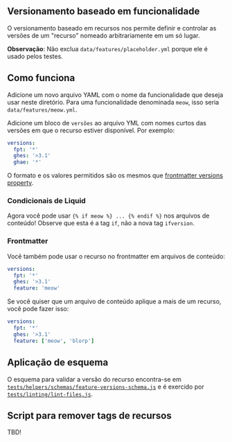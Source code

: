 ## Versionamento baseado em funcionalidade

O versionamento baseado em recursos nos permite definir e controlar as versões de um "recurso" nomeado arbitrariamente em um só lugar.

**Observação**: Não exclua `data/features/placeholder.yml` porque ele é usado pelos testes.

## Como funciona

Adicione um novo arquivo YAML com o nome da funcionalidade que deseja usar neste diretório. Para uma funcionalidade denominada `meow`, isso seria `data/features/meow.yml`.

Adicione um bloco de `versões` ao arquivo YML com nomes curtos das versões em que o recurso estiver disponível. Por exemplo:

```yaml
versions:
  fpt: '*'
  ghes: '>3.1'
  ghae: '*'
```

O formato e os valores permitidos são os mesmos que [frontmatter versions property](/content#versions).

### Condicionais de Liquid

Agora você pode usar `{% if meow %} ... {% endif %}` nos arquivos de conteúdo! Observe que esta é a tag `if`, não a nova tag `ifversion`.

### Frontmatter

Você também pode usar o recurso no frontmatter em arquivos de conteúdo:

```yaml
versions:
  fpt: '*'
  ghes: '>3.1'
  feature: 'meow'
```

Se você quiser que um arquivo de conteúdo aplique a mais de um recurso, você pode fazer isso:

```yaml
versions:
  fpt: '*'
  ghes: '>3.1'
  feature: ['meow', 'blorp']
```

## Aplicação de esquema

O esquema para validar a versão do recurso encontra-se em [`tests/helpers/schemas/feature-versions-schema.js`](/tests/helpers/schemas/feature-versions-schema.js) e é exercido por [`tests/linting/lint-files.js`](/tests/linting/lint-files.js).

## Script para remover tags de recursos

TBD!
